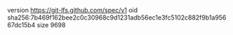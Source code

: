 version https://git-lfs.github.com/spec/v1
oid sha256:7b469f162bee2c0c30968c9d1231adb56ec1e3fc5102c882f9b1a95667dc15b4
size 9698
